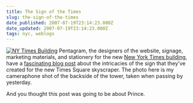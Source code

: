 ```yaml
---
title: The Sign of the Times
slug: the-sign-of-the-times
date_published: 2007-07-19T23:14:23.000Z
date_updated: 2007-07-19T23:14:23.000Z
tags: nyc, weblogs
---
```


[![NY Times Building](http://a3.vox.com/6a00b8ea067a51dece00cd97419ef34cd5-120si)](http://anil.vox.com/library/post/times-center.html) Pentagram, the designers of the website, signage, marketing materials, and stationery for the new [New York Times building](http://www.newyorktimesbuilding.com/), have a [fascinating blog post](http://blog.pentagram.com/archives/2007/07/sign_of_the_times.php) about the intricacies of the sign that they’ve created for the new Times Square skyscraper. The photo here is my cameraphone shot of the backside of the tower, taken when passing by yesterday.

And you thought this post was going to be about Prince.
